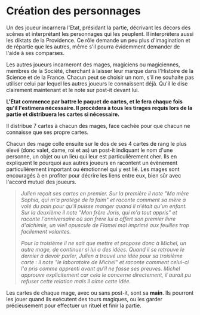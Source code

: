 # Création des personnages

Un des joueur incarnera l'Etat, présidant la partie, décrivant les décors des scènes et interprétant les personnages qui les peuplent. Il interprètera aussi les diktats de la Providence. Ce rôle demande un peu plus d'imagination et de répartie que les autres, même s'il pourra évidemment demander de l'aide à ses comparses.

Les autres joueurs incarneront des mages, magiciens ou magiciennes, membres de la Société, cherchant à laisser leur marque dans l'Histoire de la Science et de la France. Chacun peut se choisir un nom, s'il ne souhaite pas utiliser celui par lequel les autres joueurs le connaissent déjà. Qu'il le dise clairement maintenant et le note sur post-it devant lui.

**L'Etat commence par battre le paquet de cartes, et le fera chaque fois qu'il l'estimera nécessaire. Il procèdera à tous les tirages requis lors de la partie et distribuera les cartes si nécessaire.**

Il distribue 7 cartes à chacun des mages, face cachée pour que chacun ne connaisse que ses propre cartes.

Chacun des mage colle ensuite sur le dos de ses 4 cartes de rang le plus élevé \(donc valet, dame, roi et as\) un post-it indiquant le nom d'une personne, un objet ou un lieu qui leur est particulièrement cher. Ils en expliquent le pourquoi aux autres joueurs en racontent un évènement particulièrement important ou émotionnel qui y est lié.  Les mages sont encouragés à en profiter pour décrire les liens entre eux, bien sûr avec l'accord mutuel des joueurs.

> _Julien reçoit ses cartes en premier. Sur la première il note "Ma mère Sophia, qui m'a protégé de la faim" et raconte comment sa mère a volé du pain pour qu'il puisse manger quand il n'était qu'un enfant. Sur la deuxième il note "Mon frère Joris, qui m'a tout appris" et raconte l'anniversaire où son frère lui a offert son premier livre d'alchimie, un vieil opuscule de Flamel mal imprimé aux feuilles trop facilement volantes._
>
> _Pour la troisième il ne sait que mettre et propose donc à Michel, un autre mage, de continuer si lui a des idées. Quand il se retrouve le dernier à devoir parler, Julien a trouvé une idée pour sa troisième carte : il note "le laboratoire de Michel" et raconte comment celui-ci l'a pris comme apprenti avant qu'il ne fasse ses preuves. Michel approuve explicitement car cela le concerne directement, il aurait pu refuser cette relation mais il aime cette idée._

Les cartes de chaque mage, avec ou sans post-it, sont sa **main**. Ils pourront les jouer quand ils exécutent des tours magiques, ou les garder précieusement pour effectuer un rituel et finir la partie.

